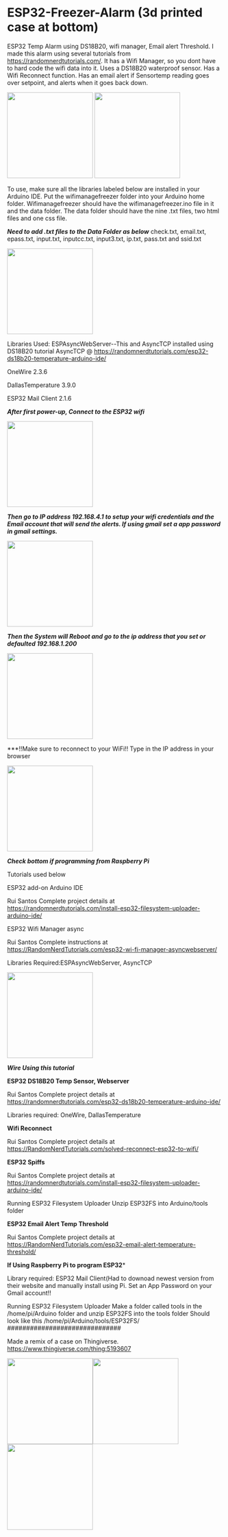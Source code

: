 # ESP32-Freezer-Alarm (3d printed case at bottom)
ESP32 Temp Alarm using DS18B20, wifi manager, Email alert Threshold. 
I made this alarm using several tutorials from https://randomnerdtutorials.com/.
It has a Wifi Manager, so you dont have to hard code the wifi data into it.
Uses a DS18B20 waterproof sensor.
Has a Wifi Reconnect function.
Has an email alert if Sensortemp reading goes over setpoint, and alerts when it goes back down.

<img src="https://github.com/Fishrider24/ESP32-Freezer-Alarm/blob/main/board.jpeg" width="200">

<img src="https://github.com/Fishrider24/ESP32-Freezer-Alarm/blob/main/boardback.jpeg" width="200">

To use, make sure all the libraries labeled below are installed in your Arduino IDE. Put the wifimanagefreezer folder into your Arduino home folder.
Wifimanagefreezer should have the wifimanagefreezer.ino file in it and the data folder. The data folder should have the nine .txt files, two html files and one css file. 

***Need to add .txt files to the Data Folder as below***
check.txt, email.txt, epass.txt, input.txt, inputcc.txt, input3.txt, ip.txt, pass.txt and ssid.txt

<img src="https://github.com/Fishrider24/ESP32-Freezer-Alarm/blob/main/alarmwebpage.png" width="200">

Libraries Used:
ESPAsyncWebServer--This and AsyncTCP installed using DS18B20 tutorial
AsyncTCP           @ https://randomnerdtutorials.com/esp32-ds18b20-temperature-arduino-ide/ 

OneWire 2.3.6

DallasTemperature 3.9.0

ESP32 Mail Client 2.1.6

***After first power-up, Connect to the ESP32 wifi*** 

<img src="https://github.com/Fishrider24/ESP32-Freezer-Alarm/blob/main/wifimanager.jpeg" width="200">

***Then go to IP address 192.168.4.1 to setup your wifi credentials and the Email account that will send the alerts. If using gmail set a app password in gmail settings.***

<img src="https://github.com/Fishrider24/ESP32-Freezer-Alarm/blob/main/wifisetup.png" width="200">

***Then the System will Reboot and go to the ip address that you set or defaulted 192.168.1.200***

<img src="https://github.com/Fishrider24/ESP32-Freezer-Alarm/blob/main/restart.png" width="200">

***!!Make sure to reconnect to your WiFi!! Type in the IP address in your browser

<img src="https://github.com/Fishrider24/ESP32-Freezer-Alarm/blob/main/alarmwebpage.png" width="200">

***Check bottom if programming from Raspberry Pi***

Tutorials used below

ESP32 add-on Arduino IDE

Rui Santos
  Complete project details at https://randomnerdtutorials.com/install-esp32-filesystem-uploader-arduino-ide/

ESP32 Wifi Manager async

Rui Santos
  Complete instructions at https://RandomNerdTutorials.com/esp32-wi-fi-manager-asyncwebserver/
  
Libraries Required:ESPAsyncWebServer, AsyncTCP

<img src="https://github.com/Fishrider24/ESP32-Freezer-Alarm/blob/main/pinout.jpeg" width="200">

***Wire Using this tutorial***

**ESP32 DS18B20 Temp Sensor, Webserver**

Rui Santos
  Complete project details at https://randomnerdtutorials.com/esp32-ds18b20-temperature-arduino-ide/ 

Libraries required: OneWire, DallasTemperature

**Wifi Reconnect**

Rui Santos
  Complete project details at https://RandomNerdTutorials.com/solved-reconnect-esp32-to-wifi/

**ESP32 Spiffs**

Rui Santos
  Complete project details at https://randomnerdtutorials.com/install-esp32-filesystem-uploader-arduino-ide/ 
  
Running ESP32 Filesystem Uploader
Unzip ESP32FS into Arduino/tools folder

**ESP32 Email Alert Temp Threshold**

Rui Santos
  Complete project details at https://RandomNerdTutorials.com/esp32-email-alert-temperature-threshold/ 
  
******If Using Raspberry Pi to program ESP32*******

Library required: ESP32 Mail Client(Had to downoad newest version from their website and manually install using Pi.
Set an App Password on your Gmail account!!

Running ESP32 Filesystem Uploader
Make a folder called tools in the /home/pi/Arduino folder and unzip ESP32FS into the tools folder
Should look like this /home/pi/Arduino/tools/ESP32FS/
##############################

Made a remix of a case on Thingiverse. https://www.thingiverse.com/thing:5193607

<img src="https://github.com/Fishrider24/ESP32-Freezer-Alarm/blob/main/magnet.jpeg" width="200"><img src="https://github.com/Fishrider24/ESP32-Freezer-Alarm/blob/main/pageip.jpeg" width="200"><img src="https://github.com/Fishrider24/ESP32-Freezer-Alarm/blob/main/wifisetup.jpeg" width="200">
